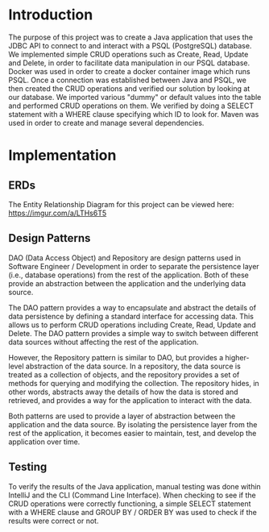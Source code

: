 # Introduction

The purpose of this project was to create a Java application that uses the JDBC API to connect to and interact with a PSQL (PostgreSQL) database. 
We implemented simple CRUD operations such as Create, Read, Update and Delete, in order to facilitate data manipulation in our PSQL database.
Docker was used in order to create a docker container image which runs PSQL. Once a connection was established between Java and PSQL, we then created
the CRUD operations and verified our solution by looking at our database. We imported various "dummy" or default values into the table and performed
CRUD operations on them. We verified by doing a SELECT statement with a WHERE clause specifying which ID to look for. Maven was used in order to
create and manage several dependencies.

# Implementation
## ERDs

The Entity Relationship Diagram for this project can be viewed here: https://imgur.com/a/LTHs6T5

## Design Patterns
DAO (Data Access Object) and Repository are design patterns used in Software Engineer / Development in order to separate the persistence layer 
(i.e., database operations) from the rest of the application. Both of these provide an abstraction between the application and the underlying data source.

The DAO pattern provides a way to encapsulate and abstract the details of data persistence by defining a standard interface for accessing data.
This allows us to perform CRUD operations including Create, Read, Update and Delete. The DAO pattern provides a simple way to switch between 
different data sources without affecting the rest of the application.

However, the Repository pattern is similar to DAO, but provides a higher-level abstraction of the data source. In a repository, the data source 
is treated as a collection of objects, and the repository provides a set of methods for querying and modifying the collection. 
The repository hides, in other words, abstracts away the details of how the data is stored and retrieved, and provides a way for the application 
to interact with the data.

Both patterns are used to provide a layer of abstraction between the application and the data source. By isolating the persistence layer from the 
rest of the application, it becomes easier to maintain, test, and develop the application over time.

## Testing
To verify the results of the Java application, manual testing was done within IntelliJ and the CLI (Command Line Interface). When checking to see
if the CRUD operations were correctly functioning, a simple SELECT statement with a WHERE clause and GROUP BY / ORDER BY was used to check if the
results were correct or not. 
